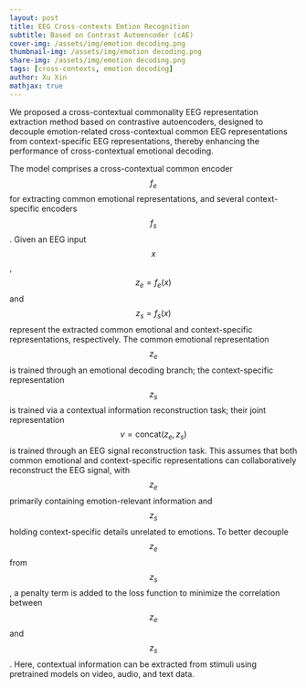```yaml
---
layout: post
title: EEG Cross-contexts Emtion Recognition 
subtitle: Based on Contrast Autoencoder (cAE)
cover-img: /assets/img/emotion decoding.png
thumbnail-img: /assets/img/emotion decoding.png
share-img: /assets/img/emotion decoding.png
tags: [cross-contexts, emotion decoding]
author: Xu Xin
mathjax: true
---
```


We proposed a cross-contextual commonality EEG representation extraction method based on contrastive autoencoders, designed to decouple emotion-related cross-contextual common EEG representations from context-specific EEG representations, thereby enhancing the performance of cross-contextual emotional decoding.

The model comprises a cross-contextual common encoder $$f_e$$ for extracting common emotional representations, and several context-specific encoders $$f_s$$. Given an EEG input $$x$$, $$z_e = f_e(x)$$ and $$z_s = f_s(x)$$ represent the extracted common emotional and context-specific representations, respectively. The common emotional representation $$z_e$$ is trained through an emotional decoding branch; the context-specific representation $$z_s$$ is trained via a contextual information reconstruction task; their joint representation $$v = \text{concat}(z_e, z_s)$$ is trained through an EEG signal reconstruction task. This assumes that both common emotional and context-specific representations can collaboratively reconstruct the EEG signal, with $$z_e$$ primarily containing emotion-relevant information and $$z_s$$ holding context-specific details unrelated to emotions. To better decouple $$z_e$$ from $$z_s$$, a penalty term is added to the loss function to minimize the correlation between $$z_e$$ and $$z_s$$. Here, contextual information can be extracted from stimuli using pretrained models on video, audio, and text data.

